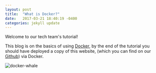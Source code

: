```yaml
---
layout: post
title:  "What is Docker?"
date:   2017-03-21 18:40:19 -0400
categories: jekyll update
---
```


Welcome to our tech team's tutorial!

This blog is on the basics of using [Docker][docker-url], by the end of the tutorial you should have deployed a copy of this website, (which you can find on our [Github][github-url]) via Docker.

![docker-whale]({{site.baseurl}}/assets/docker-whale.png)

[docker-url]: https://www.docker.com/
[github-url]: https://github.com/evankozliner/tech-team
